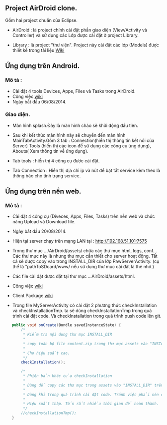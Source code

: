 ## Project AirDroid clone.

Gồm hai project chuẩn của Eclipse.

- AirDroid : là project chính cài đặt phần giao diện (View/Activity và Controller) và sử dụng các Lớp được cài đặt ở project Library.

- Library : là project "thư viện". Project này cài đặt các lớp (Models) được thiết kế trong tài liệu [Wiki](http://git.appota.com/duongvh/airdroidclone/wikis/home)


## Ứng dụng trên Android.

### Mô tả : 
- Cài đặt 4 tools Devices, Apps, Files và Tasks trong AirDroid.
- Công việc [wiki](http://git.appota.com/duongvh/airdroidclone/wikis/Week2)
- Ngày bắt đầu 06/08/2014.

### Giao diện.

- Màn hình splash.Đây là màn hình chào sẽ khởi động đầu tiên.
 
- Sau khi kết thúc màn hình này sẽ chuyển đến màn hình MainTabActivity.Gồm 3 tab : Connection(hiển thị thông tin kết nối của Server)
 Tools (hiển thị các icon để sử dụng các công cụ ứng dụng), Abouts( Xem thông tin về ứng dụng).
 
- Tab tools : hiển thị 4 công cụ được cài đặt.
 
- Tab Connection : Hiển thị địa chỉ  ip và nút để bặt tắt service kèm theo là thông báo cho tình trạng service.
	

## Ứng dụng trên nền web.

### Mô tả : 

- Cài đặt 4 công cụ (Diveces, Apps, Files, Tasks) trên nền web và chức năng Upload và Download file.

- Ngày bắt đầu 20/08/2014.

- Hiện tại server chạy trên mạng LAN tại : http://192.168.51.101:7575
 
- Trong thư mục .../AirDroid/assets/ chứa các thư mục html, logs, conf... Các thư mục này là nhưng thư mục cần thiết cho server hoạt động.
 Tất cả sẽ được copy vào trong INSTALL_DIR của lớp PawServerActivity. (cụ thể là "pathToSDcard/www/ nếu sử dụng thư mục cài đặt là thẻ nhớ.) 
 
- Các file cài đặt được đặt tại thư mục ...AirDroid/assets/html.

- Công việc [wiki](http://git.appota.com/duongvh/airdroidclone/wikis/Week4)

- Client Package [wiki](http://git.appota.com/duongvh/airdroidclone/wikis/ClientPackage)
 
- Trong file MyServerActivity có cài đặt 2 phương thức checkInstallation và checkInstallationTmp. ta sẽ dùng checkInstallationTmp trong 
 quá trình cài đặt code. Và checkInstallation trong quá trình push code lên git.
 
 ```java
 	public void onCreate(Bundle savedInstanceState) {
 		/* 
		 * Kiểm tra nội dung thư mục INSTALL_DIR
		 * 
		 * copy toàn bộ file content.zip trong thư mục assets vào "INSTALL_DIR" trên điện thoại.
		 *
		 * Cho hiệu suất cao. 
		 */
		checkInstallation();

		/*
		 * Phiên bản khác của checkInstallation
		 * 
		 * Dùng để copy các thư mục trong assets vào "INSTALL_DIR" trên điện thoại.
		 * 
		 * Dùng khi trong quá trình cài đặt code. Tránh việc phải nén các thư mục thành file zip.
		 *
		 * Hiệu suất thâp. Tốn rất nhiều thời gian để hoàn thành.
		 */
		//checkInstallationTmp();
	} 
```
 
  
    
